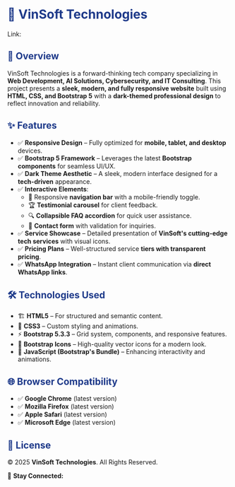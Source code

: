 # <span style="color:#1E3A8A;">🚀 VinSoft Technologies</span>

Link: 

## <span style="color:#1E3A8A;">📌 Overview</span>
VinSoft Technologies is a forward-thinking tech company specializing in **Web Development, AI Solutions, Cybersecurity, and IT Consulting**. This project presents a **sleek, modern, and fully responsive website** built using **HTML, CSS, and Bootstrap 5** with a **dark-themed professional design** to reflect innovation and reliability.

## <span style="color:#1E3A8A;">✨ Features</span>
- ✅ **Responsive Design** – Fully optimized for **mobile, tablet, and desktop** devices.
- ✅ **Bootstrap 5 Framework** – Leverages the latest **Bootstrap components** for seamless UI/UX.
- ✅ **Dark Theme Aesthetic** – A sleek, modern interface designed for a **tech-driven** appearance.
- ✅ **Interactive Elements**:
  - 🚀 Responsive **navigation bar** with a mobile-friendly toggle.
  - 🏆 **Testimonial carousel** for client feedback.
  - 🔍 **Collapsible FAQ accordion** for quick user assistance.
  - 📩 **Contact form** with validation for inquiries.
- ✅ **Service Showcase** – Detailed presentation of **VinSoft's cutting-edge tech services** with visual icons.
- ✅ **Pricing Plans** – Well-structured service **tiers with transparent pricing**.
- ✅ **WhatsApp Integration** – Instant client communication via **direct WhatsApp links**.

## <span style="color:#1E3A8A;">🛠️ Technologies Used</span>
- 🏗️ **HTML5** – For structured and semantic content.
- 🎨 **CSS3** – Custom styling and animations.
- ⚡ **Bootstrap 5.3.3** – Grid system, components, and responsive features.
- 🎯 **Bootstrap Icons** – High-quality vector icons for a modern look.
- 🚀 **JavaScript (Bootstrap's Bundle)** – Enhancing interactivity and animations.

## <span style="color:#1E3A8A;">🌐 Browser Compatibility</span>
- ✅ **Google Chrome** (latest version)
- ✅ **Mozilla Firefox** (latest version)
- ✅ **Apple Safari** (latest version)
- ✅ **Microsoft Edge** (latest version)

## <span style="color:#1E3A8A;">📜 License</span>
© 2025 **VinSoft Technologies**. All Rights Reserved.

🔗 **Stay Connected:** 
